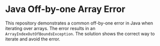 # Java Off-by-one Array Error
This repository demonstrates a common off-by-one error in Java when iterating over arrays.  The error results in an `ArrayIndexOutOfBoundsException`. The solution shows the correct way to iterate and avoid the error.